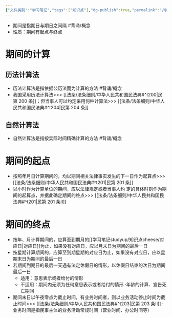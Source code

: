 ```yaml
---
{"文件类别":"学习笔记","tags":["知识点"],"dg-publish":true,"permalink":"/学习笔记studyup/知识点cheese/期间/","dgPassFrontmatter":true,"noteIcon":"","created":"2024-09-18T20:17:24.654+08:00","updated":"2024-09-30T11:32:01.405+08:00"}
---
```


- 期间是指期日与期日之间隔 #背诵/概念 
- 性质：期间有起点与终点
# 期间的计算
## 历法计算法
- 历法计算法是指依据公历法而为计算的方法 #背诵/概念 
- 我国采用历法计算法>>> [[法条/法条细则/中华人民共和国民法典#^t200\|民第 200 条]]；但当事人可以约定采用何种计算法>>> [[法条/法条细则/中华人民共和国民法典#^t204\|民第 204 条]]
## 自然计算法
- 自然计算法是指按实际时间精确计算的方法 #背诵/概念 
# 期间的起点
- 按照年月日计算期问的，均以期间相关法律事实发生的下一日作为起算点>>> [[法条/法条细则/中华人民共和国民法典#^t201\|民第 201 条]]
- 以小时作为计算单位的期间，应以法律规定或者当事人约 定的具体时刻作为期间的起算点，并据此确定期间的终点>>> [[法条/法条细则/中华人民共和国民法典#^t201\|民第 201 条Ⅱ]]
# 期间的终点
- 按年、月计算期间的，应算至到期月的[[学习笔记studyup/知识点cheese/对应日\|对应日]]为止，如果没有对应日，应以月末日为期间的最后一日
- 按星期计算期间的，应算至到期星期的对应日为止，如果没有对应日，应以星期末日为期间的最后一日
- 若期间到期日的最后一天遇有法定休假日的情形，以休假日结束的次日为期间最后一日
	- 适用：意思表示或者给付的情形
	- 不适用：期间内无须为任何意思表示或者给付的情形
	·年龄的计算、宣告死亡期间
- 期间末日以午夜零点为截止时间，有业务时间者，则以业务活动停止时间为截止时间>>> [[法条/法条细则/中华人民共和国民法典#^t203\|民第 203 条Ⅱ]]
·业务时间是指民事主体的业务活动常规时间（营业时间、办公时间等）
